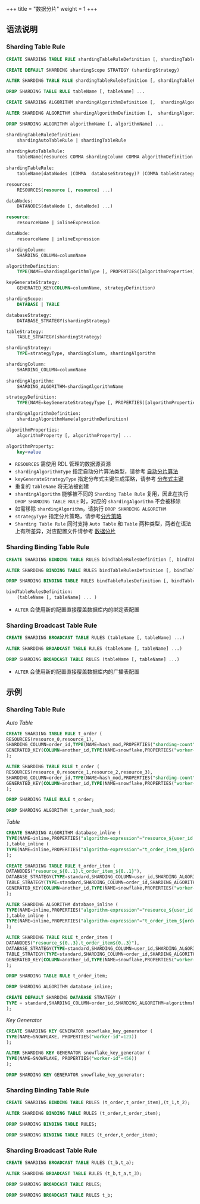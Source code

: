 +++
title = "数据分片"
weight = 1
+++

## 语法说明

### Sharding Table Rule

```sql
CREATE SHARDING TABLE RULE shardingTableRuleDefinition [, shardingTableRuleDefinition] ...

CREATE DEFAULT SHARDING shardingScope STRATEGY (shardingStrategy)

ALTER SHARDING TABLE RULE shardingTableRuleDefinition [, shardingTableRuleDefinition] ...

DROP SHARDING TABLE RULE tableName [, tableName] ...

CREATE SHARDING ALGORITHM shardingAlgorithmDefinition [,  shardingAlgorithmDefinition] ...

ALTER SHARDING ALGORITHM shardingAlgorithmDefinition [,  shardingAlgorithmDefinition] ...

DROP SHARDING ALGORITHM algorithmName [, algorithmName] ...

shardingTableRuleDefinition:
    shardingAutoTableRule | shardingTableRule
   
shardingAutoTableRule:
    tableName(resources COMMA shardingColumn COMMA algorithmDefinition (COMMA keyGenerateStrategy)?)
    
shardingTableRule:
    tableName(dataNodes (COMMA  databaseStrategy)? (COMMA tableStrategy)? (COMMA keyGenerateStrategy)?)

resources:
    RESOURCES(resource [, resource] ...)

dataNodes:
    DATANODES(dataNode [, dataNode] ...)

resource:
    resourceName | inlineExpression

dataNode:
    resourceName | inlineExpression

shardingColumn:
    SHARDING_COLUMN=columnName

algorithmDefinition:
    TYPE(NAME=shardingAlgorithmType [, PROPERTIES([algorithmProperties])])

keyGenerateStrategy:
    GENERATED_KEY(COLUMN=columnName, strategyDefinition)

shardingScope:
    DATABASE | TABLE

databaseStrategy:
    DATABASE_STRATEGY(shardingStrategy)

tableStrategy:
    TABLE_STRATEGY(shardingStrategy)

shardingStrategy:
    TYPE=strategyType, shardingColumn, shardingAlgorithm

shardingColumn:
    SHARDING_COLUMN=columnName
    
shardingAlgorithm:
    SHARDING_ALGORITHM=shardingAlgorithmName

strategyDefinition:
    TYPE(NAME=keyGenerateStrategyType [, PROPERTIES([algorithmProperties])])

shardingAlgorithmDefinition:
    shardingAlgorithmName(algorithmDefinition)

algorithmProperties:
    algorithmProperty [, algorithmProperty] ...

algorithmProperty:
    key=value                          
```
- `RESOURCES` 需使用 RDL 管理的数据源资源
- `shardingAlgorithmType` 指定自动分片算法类型，请参考  [自动分片算法](/cn/user-manual/shardingsphere-jdbc/builtin-algorithm/sharding/)
- `keyGenerateStrategyType` 指定分布式主键生成策略，请参考 [分布式主键](/cn/user-manual/shardingsphere-jdbc/builtin-algorithm/keygen/)
- 重复的 `tableName` 将无法被创建
- `shardingAlgorithm` 能够被不同的 `Sharding Table Rule` 复用，因此在执行 `DROP SHARDING TABLE RULE` 时，对应的 `shardingAlgorithm` 不会被移除
- 如需移除 `shardingAlgorithm`，请执行 `DROP SHARDING ALGORITHM`
- `strategyType` 指定分片策略，请参考[分片策略](/cn/features/sharding/concept/sharding/#%E5%88%86%E7%89%87%E7%AD%96%E7%95%A5)
- `Sharding Table Rule` 同时支持 `Auto Table` 和 `Table` 两种类型，两者在语法上有所差异，对应配置文件请参考 [数据分片](/cn/user-manual/shardingsphere-jdbc/yaml-config/rules/sharding/) 

### Sharding Binding Table Rule

```sql
CREATE SHARDING BINDING TABLE RULES bindTableRulesDefinition [, bindTableRulesDefinition] ...

ALTER SHARDING BINDING TABLE RULES bindTableRulesDefinition [, bindTableRulesDefinition] ...

DROP SHARDING BINDING TABLE RULES bindTableRulesDefinition [, bindTableRulesDefinition] ...

bindTableRulesDefinition:
    (tableName [, tableName] ... )
```
- `ALTER` 会使用新的配置直接覆盖数据库内的绑定表配置

### Sharding Broadcast Table Rule

```sql
CREATE SHARDING BROADCAST TABLE RULES (tableName [, tableName] ...)

ALTER SHARDING BROADCAST TABLE RULES (tableName [, tableName] ...)

DROP SHARDING BROADCAST TABLE RULES (tableName [, tableName] ...)
```
- `ALTER` 会使用新的配置直接覆盖数据库内的广播表配置

## 示例

### Sharding Table Rule

*Auto Table*
```sql
CREATE SHARDING TABLE RULE t_order (
RESOURCES(resource_0,resource_1),
SHARDING_COLUMN=order_id,TYPE(NAME=hash_mod,PROPERTIES("sharding-count"=4)),
GENERATED_KEY(COLUMN=another_id,TYPE(NAME=snowflake,PROPERTIES("worker-id"=123)))
);

ALTER SHARDING TABLE RULE t_order (
RESOURCES(resource_0,resource_1,resource_2,resource_3),
SHARDING_COLUMN=order_id,TYPE(NAME=hash_mod,PROPERTIES("sharding-count"=16)),
GENERATED_KEY(COLUMN=another_id,TYPE(NAME=snowflake,PROPERTIES("worker-id"=123)))
);

DROP SHARDING TABLE RULE t_order;

DROP SHARDING ALGORITHM t_order_hash_mod;
```

*Table*

```sql
CREATE SHARDING ALGORITHM database_inline (
TYPE(NAME=inline,PROPERTIES("algorithm-expression"="resource_${user_id % 2}"))
),table_inline (
TYPE(NAME=inline,PROPERTIES("algorithm-expression"="t_order_item_${order_id % 2}"))
);

CREATE SHARDING TABLE RULE t_order_item (
DATANODES("resource_${0..1}.t_order_item_${0..1}"),
DATABASE_STRATEGY(TYPE=standard,SHARDING_COLUMN=user_id,SHARDING_ALGORITHM=database_inline),
TABLE_STRATEGY(TYPE=standard,SHARDING_COLUMN=order_id,SHARDING_ALGORITHM=table_inline),
GENERATED_KEY(COLUMN=another_id,TYPE(NAME=snowflake,PROPERTIES("worker-id"=123)))
);

ALTER SHARDING ALGORITHM database_inline (
TYPE(NAME=inline,PROPERTIES("algorithm-expression"="resource_${user_id % 4}"))
),table_inline (
TYPE(NAME=inline,PROPERTIES("algorithm-expression"="t_order_item_${order_id % 4}"))
);

ALTER SHARDING TABLE RULE t_order_item (
DATANODES("resource_${0..3}.t_order_item${0..3}"),
DATABASE_STRATEGY(TYPE=standard,SHARDING_COLUMN=user_id,SHARDING_ALGORITHM=database_inline),
TABLE_STRATEGY(TYPE=standard,SHARDING_COLUMN=order_id,SHARDING_ALGORITHM=table_inline),
GENERATED_KEY(COLUMN=another_id,TYPE(NAME=snowflake,PROPERTIES("worker-id"=123)))
);

DROP SHARDING TABLE RULE t_order_item;

DROP SHARDING ALGORITHM database_inline;

CREATE DEFAULT SHARDING DATABASE STRATEGY (
TYPE = standard,SHARDING_COLUMN=order_id,SHARDING_ALGORITHM=algorithmsName
);
```

*Key Generator*

```sql
CREATE SHARDING KEY GENERATOR snowflake_key_generator (
TYPE(NAME=SNOWFLAKE, PROPERTIES("worker-id"=123))
);

ALTER SHARDING KEY GENERATOR snowflake_key_generator (
TYPE(NAME=SNOWFLAKE, PROPERTIES("worker-id"=456))
);

DROP SHARDING KEY GENERATOR snowflake_key_generator;
```

### Sharding Binding Table Rule

```sql
CREATE SHARDING BINDING TABLE RULES (t_order,t_order_item),(t_1,t_2);

ALTER SHARDING BINDING TABLE RULES (t_order,t_order_item);

DROP SHARDING BINDING TABLE RULES;

DROP SHARDING BINDING TABLE RULES (t_order,t_order_item);
```

### Sharding Broadcast Table Rule

```sql
CREATE SHARDING BROADCAST TABLE RULES (t_b,t_a);

ALTER SHARDING BROADCAST TABLE RULES (t_b,t_a,t_3);

DROP SHARDING BROADCAST TABLE RULES;

DROP SHARDING BROADCAST TABLE RULES t_b;
```
